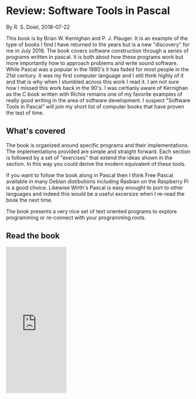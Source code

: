 
# Review: Software Tools in Pascal

By R. S. Doiel, 2018-07-22


This book is by Brian W. Kernighan and P. J. Plauger. It is an
example of the type of books I find I have returned to the years
but is a new "discovery" for me in July 2018.  The book covers
software construction through a series of programs written in
pascal. It is both about how these programs work but more importantly
how to approach problems and write sound software. While Pascal
was a popular in the 1980's it has faded for most people in the
21st century. It was my first computer language and I still think
highly of it and that is why when I stumbled across this work I 
read it. I am not sure how I missed this work back in the 90's.
I was certianly aware of Kernighan as the C book written with
Richie remains one of my favorite examples of really good writing
in the area of software development.  I suspect "Software Tools
in Pascal" will join my short list of computer books that have
proven the test of time.

## What's covered

The book is organized around specific programs and their implementations.
The implementations provided are simple and straight forward. Each
section is followed by a set of "exercises" that extend the ideas
shown in the section. In this way you could derive the modern equivalent
of these tools. 

If you want to follow the book along in Pascal then I think Free Pascal
available in many Debian distibutions including Rasbian on the Raspberry
Pi is a good choice.  Likewise Wirth's Pascal is easy enought to port
to other languages and indeed this would be a useful excersize when I
re-read the book the next time.

The book presents a very nice set of text oriented programs to explore
programming or re-connect with your programming roots.

## Read the book

<iframe width="165" frameBorder="0" height="400" src="https://openlibrary.org/books/OL4258115M/Software_tools_in_Pascal/widget"></iframe>
